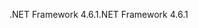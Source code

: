 <span data-ttu-id="d1a39-101">.NET Framework 4.6.1</span><span class="sxs-lookup"><span data-stu-id="d1a39-101">.NET Framework 4.6.1</span></span>